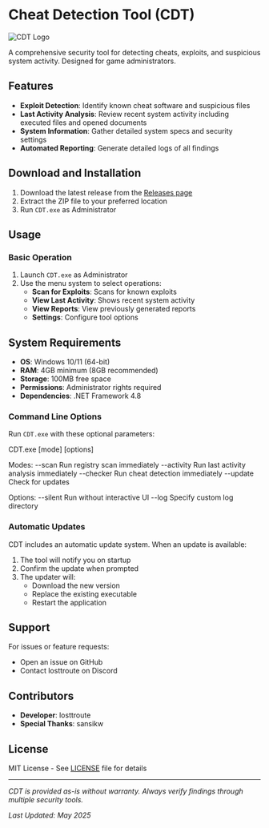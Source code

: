 # Cheat Detection Tool (CDT)

![CDT Logo](https://cdn.discordapp.com/attachments/1377354446736068794/1377691926467182715/icon.jpg?ex=6839e317&is=68389197&hm=3970ae6abf1501457dcaa43345cc9c4e293fcaeb5cb1a251bafc27fa177199cf&)

A comprehensive security tool for detecting cheats, exploits, and suspicious system activity. Designed for game administrators.

## Features

- **Exploit Detection**: Identify known cheat software and suspicious files
- **Last Activity Analysis**: Review recent system activity including executed files and opened documents
- **System Information**: Gather detailed system specs and security settings
- **Automated Reporting**: Generate detailed logs of all findings

## Download and Installation

1. Download the latest release from the [Releases page](https://github.com/losttroute/CDT/releases)
2. Extract the ZIP file to your preferred location
3. Run `CDT.exe` as Administrator

## Usage

### Basic Operation

1. Launch `CDT.exe` as Administrator
2. Use the menu system to select operations:
   - **Scan for Exploits**: Scans for known exploits
   - **View Last Activity**: Shows recent system activity
   - **View Reports**: View previously generated reports
   - **Settings**: Configure tool options

## System Requirements
- **OS**: Windows 10/11 (64-bit)  
- **RAM**: 4GB minimum (8GB recommended)  
- **Storage**: 100MB free space  
- **Permissions**: Administrator rights required  
- **Dependencies**: .NET Framework 4.8  

### Command Line Options

Run `CDT.exe` with these optional parameters:

CDT.exe [mode] [options]

Modes:
--scan Run registry scan immediately
--activity Run last activity analysis immediately
--checker Run cheat detection immediately
--update Check for updates

Options:
--silent Run without interactive UI
--log <path> Specify custom log directory

### Automatic Updates

CDT includes an automatic update system. When an update is available:
1. The tool will notify you on startup
2. Confirm the update when prompted
3. The updater will:
   - Download the new version
   - Replace the existing executable
   - Restart the application

## Support

For issues or feature requests:
- Open an issue on GitHub
- Contact losttroute on Discord

## Contributors
- **Developer**: losttroute  
- **Special Thanks**: sansikw 

## License

MIT License - See [LICENSE]([LICENSE](https://github.com/losttroute/CDT/blob/main/LICENSE.md)) file for details

---

*CDT is provided as-is without warranty. Always verify findings through multiple security tools.*  

*Last Updated: May 2025*
